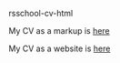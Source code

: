 rsschool-cv-html

My CV as a markup is  [here](https://icecrid.github.io/rsschool-cv/cv)

My CV as a website is [here](https://icecrid.github.io/rsschool-cv/)
